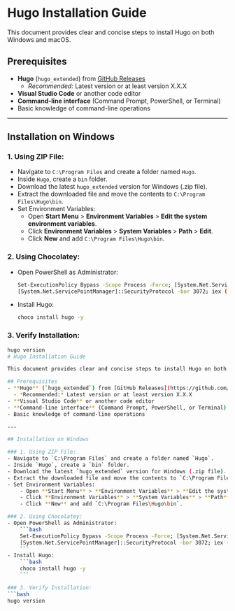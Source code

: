 # Hugo Installation Guide

This document provides clear and concise steps to install Hugo on both Windows and macOS.

## Prerequisites
- **Hugo** (`hugo_extended`) from [GitHub Releases](https://github.com/gohugoio/hugo/releases)
  - *Recommended:* Latest version or at least version X.X.X
- **Visual Studio Code** or another code editor
- **Command-line interface** (Command Prompt, PowerShell, or Terminal)
- Basic knowledge of command-line operations

---

## Installation on Windows

### 1. Using ZIP File:
- Navigate to `C:\Program Files` and create a folder named `Hugo`.
- Inside `Hugo`, create a `bin` folder.
- Download the latest `hugo_extended` version for Windows (.zip file).
- Extract the downloaded file and move the contents to `C:\Program Files\Hugo\bin`.
- Set Environment Variables:
    - Open **Start Menu** > **Environment Variables** > **Edit the system environment variables**.
    - Click **Environment Variables** > **System Variables** > **Path** > **Edit**.
    - Click **New** and add `C:\Program Files\Hugo\bin`.

### 2. Using Chocolatey:
- Open PowerShell as Administrator:
    ```bash
    Set-ExecutionPolicy Bypass -Scope Process -Force; [System.Net.ServicePointManager]::SecurityProtocol = 
    [System.Net.ServicePointManager]::SecurityProtocol -bor 3072; iex ((New-Object System.Net.WebClient).DownloadString('https://community.chocolatey.org/install.ps1'))
    ```
- Install Hugo:
    ```bash
    choco install hugo -y
    ```

### 3. Verify Installation:
```bash
hugo version
# Hugo Installation Guide

This document provides clear and concise steps to install Hugo on both Windows and macOS.

## Prerequisites
- **Hugo** (`hugo_extended`) from [GitHub Releases](https://github.com/gohugoio/hugo/releases)
  - *Recommended:* Latest version or at least version X.X.X
- **Visual Studio Code** or another code editor
- **Command-line interface** (Command Prompt, PowerShell, or Terminal)
- Basic knowledge of command-line operations

---

## Installation on Windows

### 1. Using ZIP File:
- Navigate to `C:\Program Files` and create a folder named `Hugo`.
- Inside `Hugo`, create a `bin` folder.
- Download the latest `hugo_extended` version for Windows (.zip file).
- Extract the downloaded file and move the contents to `C:\Program Files\Hugo\bin`.
- Set Environment Variables:
    - Open **Start Menu** > **Environment Variables** > **Edit the system environment variables**.
    - Click **Environment Variables** > **System Variables** > **Path** > **Edit**.
    - Click **New** and add `C:\Program Files\Hugo\bin`.

### 2. Using Chocolatey:
- Open PowerShell as Administrator:
    ```bash
    Set-ExecutionPolicy Bypass -Scope Process -Force; [System.Net.ServicePointManager]::SecurityProtocol = 
    [System.Net.ServicePointManager]::SecurityProtocol -bor 3072; iex ((New-Object System.Net.WebClient).DownloadString('https://community.chocolatey.org/install.ps1'))
    ```
- Install Hugo:
    ```bash
    choco install hugo -y
    ```

### 3. Verify Installation:
```bash
hugo version
